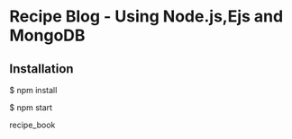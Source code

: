 
# Recipe Blog - Using Node.js,Ejs and MongoDB

## Installation
$ npm install

$ npm start









recipe_book
